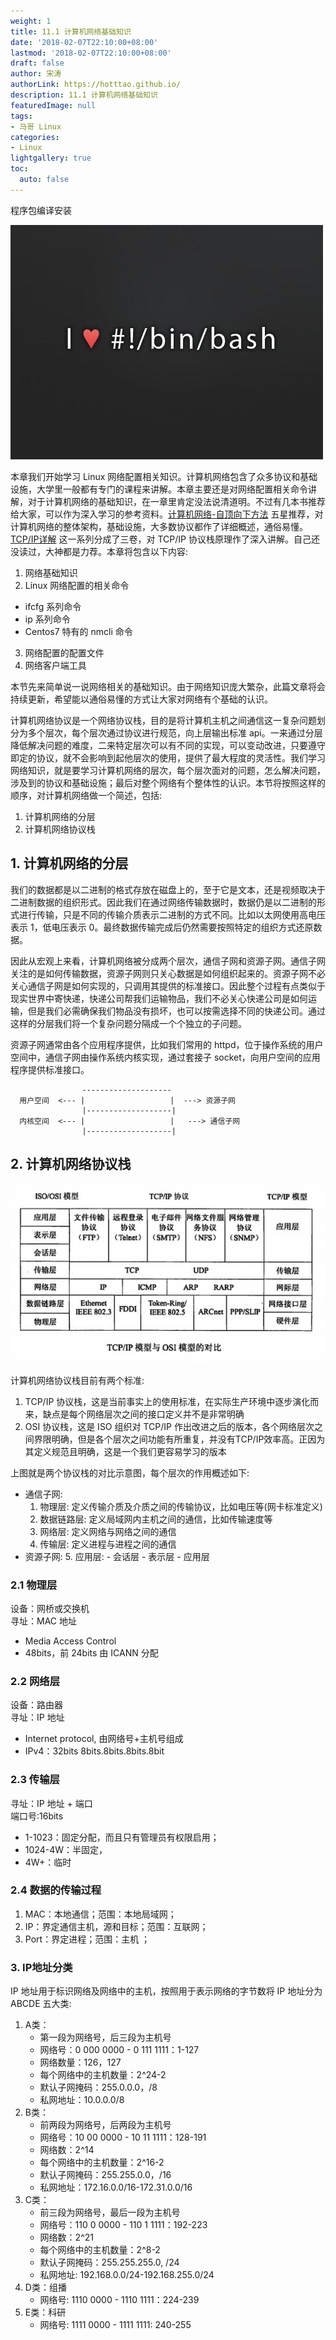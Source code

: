 ```yaml
---
weight: 1
title: 11.1 计算机网络基础知识
date: '2018-02-07T22:10:00+08:00'
lastmod: '2018-02-07T22:10:00+08:00'
draft: false
author: 宋涛
authorLink: https://hotttao.github.io/
description: 11.1 计算机网络基础知识
featuredImage: null
tags:
- 马哥 Linux
categories:
- Linux
lightgallery: true
toc:
  auto: false
---
```


程序包编译安装

![linux-mt](/images/linux_mt/linux_mt.jpg)
<!-- more -->

本章我们开始学习 Linux 网络配置相关知识。计算机网络包含了众多协议和基础设施，大学里一般都有专门的课程来讲解。本章主要还是对网络配置相关命令讲解，对于计算机网络的基础知识，在一章里肯定没法说清道明。不过有几本书推荐给大家，可以作为深入学习的参考资料。[计算机网络-自顶向下方法](https://book.douban.com/subject/26176870/)  五星推荐，对计算机网络的整体架构，基础设施，大多数协议都作了详细概述，通俗易懂。[TCP/IP详解](https://book.douban.com/subject/1088054/)  这一系列分成了三卷，对 TCP/IP 协议栈原理作了深入讲解。自己还没读过，大神都是力荐。本章将包含以下内容:
1. 网络基础知识
2. Linux 网络配置的相关命令
  - ifcfg 系列命令
  - ip 系列命令
  - Centos7 特有的 nmcli 命令
3. 网络配置的配置文件
4. 网络客户端工具

本节先来简单说一说网络相关的基础知识。由于网络知识庞大繁杂，此篇文章将会持续更新，希望能以通俗易懂的方式让大家对网络有个基础的认识。

计算机网络协议是一个网络协议栈，目的是将计算机主机之间通信这一复杂问题划分为多个层次，每个层次通过协议进行规范，向上层输出标准 api。一来通过分层降低解决问题的难度，二来特定层次可以有不同的实现，可以变动改进，只要遵守即定的协议，就不会影响到起他层次的使用，提供了最大程度的灵活性。我们学习网络知识，就是要学习计算机网络的层次，每个层次面对的问题，怎么解决问题，涉及到的协议和基础设施；最后对整个网络有个整体性的认识。本节将按照这样的顺序，对计算机网络做一个简述，包括:
1. 计算机网络的分层
2. 计算机网络协议栈

## 1. 计算机网络的分层
我们的数据都是以二进制的格式存放在磁盘上的，至于它是文本，还是视频取决于二进制数据的组织形式。因此我们在通过网络传输数据时，数据仍是以二进制的形式进行传输，只是不同的传输介质表示二进制的方式不同。比如以太网使用高电压表示 1，低电压表示 0。最终数据传输完成后仍然需要按照特定的组织方式还原数据。

因此从宏观上来看，计算机网络被分成两个层次，通信子网和资源子网。通信子网关注的是如何传输数据，资源子网则只关心数据是如何组织起来的。资源子网不必关心通信子网是如何实现的，只调用其提供的标准接口。因此整个过程有点类似于现实世界中寄快递，快递公司帮我们运输物品，我们不必关心快递公司是如何运输，但是我们必需确保我们物品没有损坏，也可以按需选择不同的快递公司。通过这样的分层我们将一个复杂问题分隔成一个个独立的子问题。

资源子网通常由各个应用程序提供，比如我们常用的 httpd，位于操作系统的用户空间中，通信子网由操作系统内核实现，通过套接子 socket，向用户空间的应用程序提供标准接口。

```
                --------------------
  用户空间  <--- |                   |  ---> 资源子网
                |-------------------|
  内核空间  <--- |                   |   ---> 通信子网
                |-------------------|
```

## 2. 计算机网络协议栈
![tcp_ip](/images/linux_mt/tcp_ip_iso.jpg)

计算机网络协议栈目前有两个标准:
1. TCP/IP 协议栈，这是当前事实上的使用标准，在实际生产环境中逐步演化而来，缺点是每个网络层次之间的接口定义并不是非常明确
2. OSI 协议栈，这是 ISO 组织对 TCP/IP 作出改进之后的版本，各个网络层次之间界限明确，但是各个层次之间功能有所重复，并没有TCP/IP效率高。正因为其定义规范且明确，这是一个我们更容易学习的版本

上图就是两个协议栈的对比示意图，每个层次的作用概述如下:
- 通信子网:
  1. 物理层: 定义传输介质及介质之间的传输协议，比如电压等(网卡标准定义)
  2. 数据链路层: 定义局域网内主机之间的通信，比如传输速度等
  3. 网络层: 定义网络与网络之间的通信
  4. 传输层: 定义进程与进程之间的通信
- 资源子网:
  5. 应用层:
      - 会话层
      - 表示层
      - 应用层

### 2.1 物理层
设备：网桥或交换机  
寻址：MAC 地址
  - Media Access Control
  - 48bits，前 24bits 由 ICANN 分配

### 2.2 网络层
设备：路由器  
寻址：IP 地址
  - Internet protocol, 由网络号+主机号组成
  - IPv4：32bits 8bits.8bits.8bits.8bit

### 2.3 传输层
寻址：IP 地址 + 端口  
端口号:16bits
  - 1-1023：固定分配，而且只有管理员有权限启用；
  - 1024-4W：半固定，
  - 4W+：临时

### 2.4 数据的传输过程
1. MAC：本地通信；范围：本地局域网；
2. IP：界定通信主机，源和目标；范围：互联网；
3. Port：界定进程；范围：主机 ；

### 3. IP地址分类
IP 地址用于标识网络及网络中的主机，按照用于表示网络的字节数将 IP 地址分为 ABCDE 五大类:
1. A类：
    - 第一段为网络号，后三段为主机号
    - 网络号：0 000 0000 - 0 111 1111：1-127
    - 网络数量：126，127
    - 每个网络中的主机数量：2^24-2
    - 默认子网掩码：255.0.0.0，/8
    - 私网地址：10.0.0.0/8
2. B类：
    - 前两段为网络号，后两段为主机号
    - 网络号：10 00 0000 - 10 11 1111：128-191
    - 网络数：2^14
    - 每个网络中的主机数量：2^16-2
    - 默认子网掩码：255.255.0.0，/16
    - 私网地址：172.16.0.0/16-172.31.0.0/16                                
3. C类：
    - 前三段为网络号，最后一段为主机号
    - 网络号：110 0 0000 - 110 1 1111：192-223
    - 网络数：2^21
    - 每个网络中的主机数量：2^8-2
    - 默认子网掩码：255.255.255.0,  /24
    - 私网地址: 192.168.0.0/24-192.168.255.0/24
4. D类：组播
    - 网络号: 1110 0000 - 1110 1111：224-239
5. E类：科研
    - 网络号: 1111 0000 - 1111 1111: 240-255
